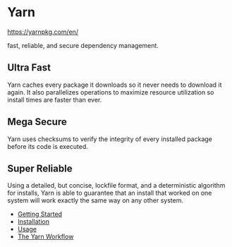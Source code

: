 # Yarn

https://yarnpkg.com/en/

fast, reliable, and secure dependency management.

## Ultra Fast

Yarn caches every package it downloads so it never needs to download it again. It also parallelizes operations to maximize resource utilization so install times are faster than ever.

## Mega Secure

Yarn uses checksums to verify the integrity of every installed package before its code is executed.

## Super Reliable

Using a detailed, but concise, lockfile format, and a deterministic algorithm for installs, Yarn is able to guarantee that an install that worked on one system will work exactly the same way on any other system.

- [Getting Started](./getting-started.md)
- [Installation](./install.md)
- [Usage](./usage.md)
- [The Yarn Workflow](./yarn-workflow.md)